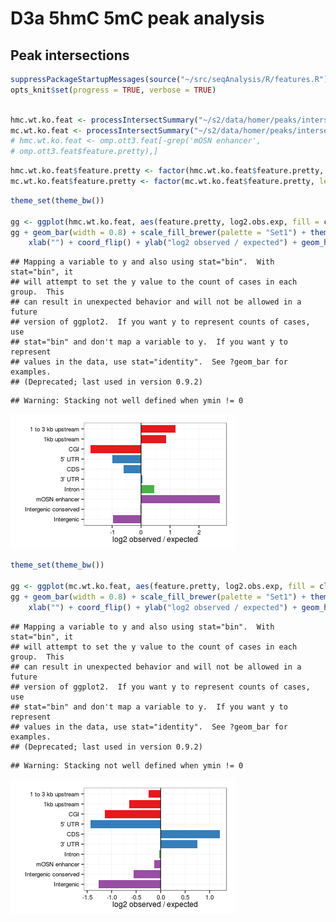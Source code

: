 D3a 5hmC 5mC peak analysis
========================================================

Peak intersections
-------------------


```r
suppressPackageStartupMessages(source("~/src/seqAnalysis/R/features.R"))
opts_knit$set(progress = TRUE, verbose = TRUE)
```



```r

hmc.wt.ko.feat <- processIntersectSummary("~/s2/data/homer/peaks/intersections/d3a/moe_d3a_wt_hmc_gc_input_moe_d3a_wt_in_gc_size1kb_F2_inter_moe_d3a_wt_hmc_gc_input_moe_d3a_ko_hmc_gc_size1kb_F2.bed/summary")
mc.wt.ko.feat <- processIntersectSummary("~/s2/data/homer/peaks/intersections/d3a/moe_d3a_wt_mc_gc_input_moe_d3a_wt_in_gc_size1kb_F2_inter_moe_d3a_wt_mc_gc_input_moe_d3a_ko_mc_gc_size1kb_F2.bed/summary")
# hmc.wt.ko.feat <- omp.ott3.feat[-grep('mOSN enhancer',
# omp.ott3.feat$feature.pretty),]
```



```r
hmc.wt.ko.feat$feature.pretty <- factor(hmc.wt.ko.feat$feature.pretty, levels = levels(hmc.wt.ko.feat$feature.pretty)[length(levels(hmc.wt.ko.feat$feature.pretty)):1])
mc.wt.ko.feat$feature.pretty <- factor(mc.wt.ko.feat$feature.pretty, levels = levels(mc.wt.ko.feat$feature.pretty)[length(levels(mc.wt.ko.feat$feature.pretty)):1])
```



```r
theme_set(theme_bw())

gg <- ggplot(hmc.wt.ko.feat, aes(feature.pretty, log2.obs.exp, fill = class))
gg + geom_bar(width = 0.8) + scale_fill_brewer(palette = "Set1") + theme(legend.position = "none") + 
    xlab("") + coord_flip() + ylab("log2 observed / expected") + geom_hline(yintercept = 0)
```

```
## Mapping a variable to y and also using stat="bin".  With stat="bin", it
## will attempt to set the y value to the count of cases in each group.  This
## can result in unexpected behavior and will not be allowed in a future
## version of ggplot2.  If you want y to represent counts of cases, use
## stat="bin" and don't map a variable to y.  If you want y to represent
## values in the data, use stat="identity".  See ?geom_bar for examples.
## (Deprecated; last used in version 0.9.2)
```

```
## Warning: Stacking not well defined when ymin != 0
```

![plot of chunk d3a_moe_wt_ko_hmc_feature_intersections_noMk4_obsExp_bar](figure/d3a_moe_wt_ko_hmc_feature_intersections_noMk4_obsExp_bar.png) 



```r
theme_set(theme_bw())

gg <- ggplot(mc.wt.ko.feat, aes(feature.pretty, log2.obs.exp, fill = class))
gg + geom_bar(width = 0.8) + scale_fill_brewer(palette = "Set1") + theme(legend.position = "none") + 
    xlab("") + coord_flip() + ylab("log2 observed / expected") + geom_hline(yintercept = 0)
```

```
## Mapping a variable to y and also using stat="bin".  With stat="bin", it
## will attempt to set the y value to the count of cases in each group.  This
## can result in unexpected behavior and will not be allowed in a future
## version of ggplot2.  If you want y to represent counts of cases, use
## stat="bin" and don't map a variable to y.  If you want y to represent
## values in the data, use stat="identity".  See ?geom_bar for examples.
## (Deprecated; last used in version 0.9.2)
```

```
## Warning: Stacking not well defined when ymin != 0
```

![plot of chunk d3a_moe_wt_ko_mc_feature_intersections_noMk4_obsExp_bar](figure/d3a_moe_wt_ko_mc_feature_intersections_noMk4_obsExp_bar.png) 

